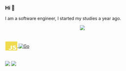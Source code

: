 ### Hi 👋
<p>
       I am a software engineer, I started my studies a year ago.
  </p>
<div align="center">
  <a href="https://github.com/italokiillrios
  <img height="160em" src="https://github-readme-stats.vercel.app/api?username=italokiillrios&show_icons=true&theme=merko&include_all_commits=true&count_private=true"/>
  <img height="160em" src="https://github-readme-stats.vercel.app/api/top-langs/?username=italokiillrios&layout=compact&langs_count=7&theme=merko"/>
</div>
<div class="Icon" ></br>
  </br>
   <img align="center" alt="Js" style="text-align: start;"height="30" width="40" src="https://raw.githubusercontent.com/devicons/devicon/master/icons/javascript/javascript-plain.svg">  
   <img align="center" alt="Go" style="text-align: start;"height="30" width="40" src="https://raw.githubusercontent.com/jmnote/z-icons/master/svg/go.svg">  
   
</div>
<div> 
  </br>
 </br>
  <a href = "mailto:italokiillrios@gmail.com" align="center"><img src="https://img.shields.io/badge/-Gmail-%23333?style=for-the-badge&logo=gmail&logoColor=white" target="_blank"></a>
  <a href="https://www.linkedin.com/in/italokiill" align="center" ><img src="https://img.shields.io/badge/-LinkedIn-%230077B5?style=for-the-badge&logo=linkedin&logoColor=white" target="_blank"></a> 
 

 
</div>
